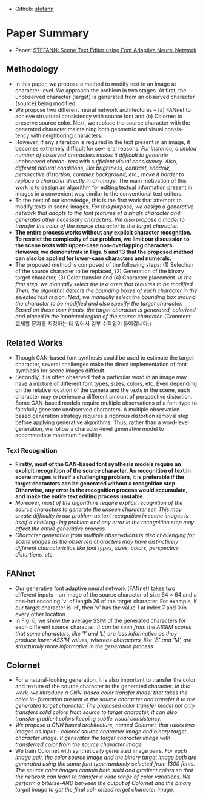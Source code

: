 - Github: [stefann](https://github.com/prasunroy/stefann)

# Paper Summary
- Paper: [STEFANN: Scene Text Editor using Font Adaptive Neural Network](https://openaccess.thecvf.com/content_CVPR_2020/papers/Roy_STEFANN_Scene_Text_Editor_Using_Font_Adaptive_Neural_Network_CVPR_2020_paper.pdf)
## Methodology
- In this paper, we propose a method to modify text in an image at character-level. We approach the problem in two stages. At first, the unobserved character (target) is generated from an observed character (source) being modified.
- We propose two different neural network architectures – (a) FANnet to achieve structural consistency with source font and (b) Colornet to preserve source color. Next, we replace the source character with the generated character maintaining both geometric and visual consis- tency with neighboring characters.
- However, if any alteration is required in the text present in an image, it becomes extremely difficult for sev- eral reasons. *For instance, a limited number of observed characters makes it difficult to generate unobserved charac- ters with sufficient visual consistency. Also, different natural conditions, like brightness, contrast, shadow, perspective distortion, complex background, etc., make it harder to replace a character directly in an image.* The main motivation of this work is to design an algorithm for editing textual information present in images in a convenient way similar to the conventional text editors.
- To the best of our knowledge, this is the first work that attempts to modify texts in scene images. *For this purpose, we design a generative network that adapts to the font features of a single character and generates other necessary characters. We also propose a model to transfer the color of the source character to the target character.*
- **The entire process works without any explicit character recognition. To restrict the complexity of our problem, we limit our discussion to the scene texts with upper-case non-overlapping characters. However, we demonstrate in Figs. 5 and 13 that the proposed method can also be applied for lower-case characters and numerals.**
- The proposed method is composed of the following steps: (1) Selection of the source character to be replaced, (2) Generation of the binary target character, (3) Color transfer and (4) Character placement. *In the first step, we manually select the text area that requires to be modified. Then, the algorithm detects the bounding boxes of each character in the selected text region. Next, we manually select the bounding box around the character to be modified and also specify the target character. Based on these user inputs, the target character is generated, colorized and placed in the inpainted region of the source character.* (Comment: 교체할 문자를 지정하는 데 있어서 일부 수작업이 들어갑니다.)
## Related Works
- Though GAN-based font synthesis could be used to estimate the target character, several challenges make the direct implementation of font synthesis for scene images difficult.
- Secondly, it is often observed that a particular word in an image may have a mixture of different font types, sizes, colors, etc. Even depending on the relative location of the camera and the texts in the scene, each character may experience a different amount of perspective distortion. Some GAN-based models require multiple observations of a font-type to faithfully generate unobserved characters. A multiple observation-based generation strategy requires a rigorous distortion removal step before applying generative algorithms. Thus, rather than a word-level generation, we follow a character-level generative model to accommodate maximum flexibility.
### Text Recognition
- **Firstly, most of the GAN-based font synthesis models require an explicit recognition of the source character. As recognition of text in scene images is itself a challenging problem, it is preferable if the target characters can be generated without a recognition step. Otherwise, any error in the recognition process would accumulate, and make the entire text editing process unstable.**
- *Moreover, most of the algorithms require explicit recognition of the source characters to generate the unseen character set. This may create difficulty in our problem as text recognition in scene images is itself a challeng- ing problem and any error in the recognition step may affect the entire generative process.*
- *Character generation from multiple observations is also challenging for scene images as the observed characters may have distinctively different characteristics like font types, sizes, colors, perspective distortions, etc.*
## FANnet
- Our generative font adaptive neural network (FANnet) takes two different inputs – an image of the source character of size 64 × 64 and a one-hot encoding 'v' of length 26 of the target character. For example, if our target character is 'H', then 'v' has the value 1 at index 7 and 0 in every other location.
- In Fig. 6, we show the average SSIM of the generated characters for each different source character. *It can be seen from the ASSIM scores that some characters, like 'I' and 'L', are less informative as they produce lower ASSIM values, whereas characters, like 'B' and 'M', are structurally more informative in the generation process.*
## Colornet
- For a natural-looking generation, it is also important to transfer the color and texture of the source character to the generated character. *In this work, we introduce a CNN-based color transfer model that takes the color in- formation present in the source character and transfer it to the generated target character. The proposed color transfer model not only transfers solid colors from source to target character, it can also transfer gradient colors keeping subtle visual consistency.*
- *We propose a CNN based architecture, named Colornet, that takes two images as input – colored source character image and binary target character image. It generates the target character image with transferred color from the source character image.*
- We train Colornet with synthetically generated image pairs. *For each image pair, the color source image and the binary target image both are generated using the same font type randomly selected from 1300 fonts. The source color images contain both solid and gradient colors so that the network can learn to transfer a wide range of color variations. We perform a bitwise-AND between the output of Colornet and the binary target image to get the final col- orized target character image.*